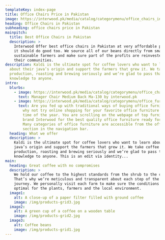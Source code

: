 ```yaml
---
templateKey: index-page
title: Office Chairs Price in Pakistan
image: https://interwood.pk/media/catalog/categorymenu/office_chairs_in_pakistan_1_1.jpg
heading: Office Chairs in Pakistan
subheading: office chairs price in Pakistan
mainpitch:
  title: Best Office Chairs in Pakistan
  description: >
    Interwood Offer best office chairs in Pakistan at very affordable prices ,
    it should do good too. We source all of our beans directly from small scale
    sustainable farmers and make sure part of the profits are reinvested in
    their communities.
description: Kaldi is the ultimate spot for coffee lovers who want to learn
  about their java’s origin and support the farmers that grew it. We take coffee
  production, roasting and brewing seriously and we’re glad to pass that
  knowledge to anyone.
intro:
  blurbs:
    - image: https://interwood.pk/media/catalog/categorymenu/office_chairs_in_pakistan_1_1.jpg
      text: Manager Chair Medium Back Ma-130 by interwood.pk
    - image: https://interwood.pk/media/catalog/categorymenu/office_furniture.jpg
      text: Are you fed up with traditional ways of buying office furniture? If so,
        why not try online shopping for your favorite office furniture at this
        time of the year. You are scrolling on the webpage of top furniture
        brand Interwood for the best quality office furniture ready for sale.
        Many categories of office furniture are accessible from the office
        section in the navigation bar.
  heading: What we offer
  description: >
    Kaldi is the ultimate spot for coffee lovers who want to learn about their
    java’s origin and support the farmers that grew it. We take coffee
    production, roasting and brewing seriously and we’re glad to pass that
    knowledge to anyone. This is an edit via identity...
main:
  heading: Great coffee with no compromises
  description: >
    We hold our coffee to the highest standards from the shrub to the cup.
    That’s why we’re meticulous and transparent about each step of the coffee’s
    journey. We personally visit each farm to make sure the conditions are
    optimal for the plants, farmers and the local environment.
  image1:
    alt: A close-up of a paper filter filled with ground coffee
    image: /img/products-grid3.jpg
  image2:
    alt: A green cup of a coffee on a wooden table
    image: /img/products-grid2.jpg
  image3:
    alt: Coffee beans
    image: /img/products-grid1.jpg
---
```

